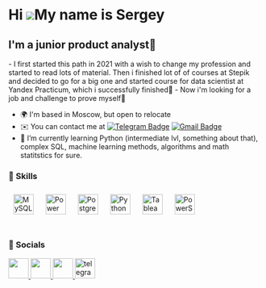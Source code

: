 Hi ![](https://user-images.githubusercontent.com/18350557/176309783-0785949b-9127-417c-8b55-ab5a4333674e.gif)My name is Sergey
==============================================================================================================================

I'm a junior product analyst🤘
------------------------------

\- I first started this path in 2021 with a wish to change my profession and started to read lots of material. Then i finished lot of of courses at Stepik and decided to go for a big one and started course for data scientist at Yandex Practicum, which i successfully finished🐤 - Now i'm looking for a job and challenge to prove myself🦾

* 🌍  I'm based in Moscow, but open to relocate
* ✉️  You can contact me at [![Telegram Badge](https://img.shields.io/badge/-Shestak13-blue?style=flat&logo=Telegram&logoColor=white)](https://t.me/shestak13)
[![Gmail Badge](https://img.shields.io/badge/-Mail-red?style=flat&logo=Gmail&logoColor=white)](mailto:dj.spanish@mail.ru)
* 🌱 I’m currently learning Python (intermediate lvl, something about that), complex SQL, machine learning methods, algorithms and math statitstics for sure.

### 🧠 Skills

<div align="left">  
<a href="https://www.mysql.com/" target="_blank"><img style="margin: 10px" src="https://profilinator.rishav.dev/skills-assets/mysql-original-wordmark.svg" alt="MySQL" height="40" /></a>  
<a href="https://powerbi.microsoft.com/en-us/" target="_blank"><img style="margin: 10px" src="https://profilinator.rishav.dev/skills-assets/powerbi.png" alt="Power Bi" height="40" /></a>  
<a href="https://www.postgresql.org/" target="_blank"><img style="margin: 10px" src="https://profilinator.rishav.dev/skills-assets/postgresql-original-wordmark.svg" alt="PostgreSQL" height="40" /></a>  
<a href="https://www.python.org/" target="_blank"><img style="margin: 10px" src="https://profilinator.rishav.dev/skills-assets/python-original.svg" alt="Python" height="40" /></a>  
<a href="https://www.tableau.com/" target="_blank"><img style="margin: 10px" src="https://profilinator.rishav.dev/skills-assets/tableau.svg" alt="Tableau" height="40" /></a>  
<a href="https://docs.microsoft.com/en-us/powershell/" target="_blank"><img style="margin: 10px" src="https://profilinator.rishav.dev/skills-assets/powershell.png" alt="PowerShell" height="40" /></a>  
</div>

</td><td valign="top" width="40%">



</td><td valign="top" width="40%">



</td></tr></table>  

<br/>

### 🌟 Socials

<p align="left"> 
  <a href="https://www.github.com/koz1naq" target="_blank" rel="noreferrer"><img src="https://raw.githubusercontent.com/danielcranney/readme-generator/main/public/icons/socials/github.svg" width="40" height="40" />
  </a> 
  <a href="https://www.linkedin.com/in/sergey-shestak-849610252" target="_blank" rel="noreferrer"><img src="https://raw.githubusercontent.com/danielcranney/readme-generator/main/public/icons/socials/linkedin.svg" width="40" height="40" />
  </a> 
  <a href="https://www.stackoverflow.com/users/21672986/sergey" target="_blank" rel="noreferrer"><img src="https://raw.githubusercontent.com/danielcranney/readme-generator/main/public/icons/socials/stackoverflow.svg" width="40" height="40" />
  </a>
  <a href="https://t.me/shestak13" target="_blank">
    <img src="https://cdn-icons-png.flaticon.com/512/2111/2111646.png" width="40" height="40" alt="telegram group" />
  </a>  
</p>
